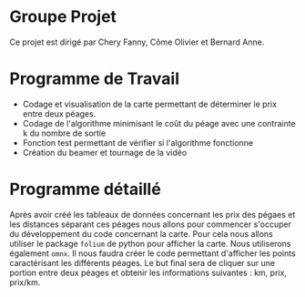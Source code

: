 # Groupe Projet
Ce projet est dirigé par Chery Fanny, Côme Olivier et Bernard Anne.

# Programme de Travail
- Codage et visualisation de la carte permettant de déterminer le prix entre deux péages. 
- Codage de l'algorithme minimisant le coût du péage avec une contrainte k du nombre de sortie 
- Fonction test permettant de vérifier si l'algorithme fonctionne
- Création du beamer et tournage de la vidéo

# Programme détaillé
Après avoir créé les tableaux de données concernant les prix des pégaes et les distances séparant ces péages nous allons pour commencer s'occuper du développement du code concernant la carte. Pour cela nous allons utiliser le package ```folium``` de python pour afficher la carte. Nous utiliserons également ```omnx```. Il nous faudra créer le code permettant d'afficher les points caractérisant les différents péages. Le but final sera de cliquer sur une portion entre deux péages et obtenir les informations suivantes : km, prix, prix/km.


